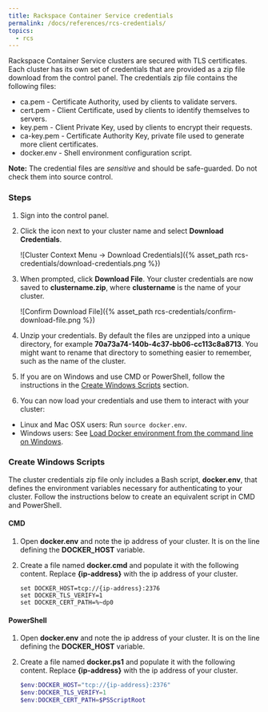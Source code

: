 ```yaml
---
title: Rackspace Container Service credentials
permalink: /docs/references/rcs-credentials/
topics:
  - rcs
---
```


Rackspace Container Service clusters are secured with TLS certificates. Each cluster
has its own set of credentials that are provided as a zip file download from the control panel.
The credentials zip file contains the following files:

* ca.pem - Certificate Authority, used by clients to validate servers.
* cert.pem - Client Certificate, used by clients to identify themselves to servers.
* key.pem - Client Private Key, used by clients to encrypt their requests.
* ca-key.pem - Certificate Authority Key, private file used to generate more client certificates.
* docker.env - Shell environment configuration script.

**Note:** The credential files are _sensitive_ and should be safe-guarded. Do not check them into source control.

### <a name="steps"></a> Steps

1. Sign into the control panel.

2. Click the icon next to your cluster name and select **Download Credentials**.

    ![Cluster Context Menu &rarr; Download Credentials]({% asset_path rcs-credentials/download-credentials.png %})

3. When prompted, click **Download File**. Your cluster credentials are now saved to **clustername.zip**, where **clustername** is the name of your cluster.

    ![Confirm Download File]({% asset_path rcs-credentials/confirm-download-file.png %})

4. Unzip your credentials. By default the files are unzipped into a unique directory, for example **70a73a74-140b-4c37-bb06-cc113c8a8713**.
    You might want to rename that directory to something easier to remember, such as the name of the cluster.

5. If you are on Windows and use CMD or PowerShell, follow the instructions in the [Create Windows Scripts](#windows)
    section.

6. You can now load your credentials and use them to interact with your cluster:
  * Linux and Mac OSX users: Run `source docker.env`.
  * Windows users: See [Load Docker environment from the command line on Windows](/docs/tutorials/load-docker-environment-on-windows/).

### <a name="windows"></a> Create Windows Scripts
The cluster credentials zip file only includes a Bash script, **docker.env**,
that defines the environment variables necessary for authenticating to your cluster.
Follow the instructions below to create an equivalent script in CMD and PowerShell.

#### <a name="cmd"></a> CMD

1. Open **docker.env** and note the ip address of your cluster. It is on the line defining the **DOCKER_HOST** variable.
2. Create a file named **docker.cmd** and populate it with the following content. Replace **{ip-address}** with the ip address of your cluster.

    ```batch
    set DOCKER_HOST=tcp://{ip-address}:2376
    set DOCKER_TLS_VERIFY=1
    set DOCKER_CERT_PATH=%~dp0
    ```

#### <a name="powershell"></a> PowerShell

1. Open **docker.env** and note the ip address of your cluster. It is on the line defining the **DOCKER_HOST** variable.
2. Create a file named **docker.ps1** and populate it with the following content. Replace **{ip-address}** with the ip address of your cluster.

    ```powershell
    $env:DOCKER_HOST="tcp://{ip-address}:2376"
    $env:DOCKER_TLS_VERIFY=1
    $env:DOCKER_CERT_PATH=$PSScriptRoot
    ```
